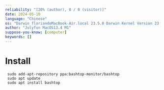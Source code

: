 ```yaml
---
reliability: "[20% (author), 0 / 0 (visitor)]"
date: 2024-05-10
language: "Chinese"
os: "Darwin floriandeMacBook-Air.local 23.5.0 Darwin Kernel Version 23.5.0: Wed May  1 20:16:51 PDT 2024; root:xnu-10063.121.3~5/RELEASE_ARM64_T8103 arm64"
author: "Julyfun MacOS13.4 M1"
suppose-you-know: [computer]
keywords: []
---
```


# Install

```
 sudo add-apt-repository ppa:bashtop-monitor/bashtop
 sudo apt update
 sudo apt install bashtop
```

